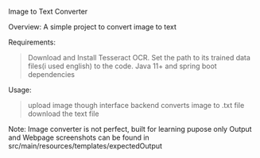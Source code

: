 Image to Text Converter

Overview:
A simple project to convert image to text

Requirements:
> Download and Install Tesseract OCR. Set the path to its trained data files(i used english) to the code.
> Java 11+ and spring boot dependencies

Usage:
> upload image though interface
> backend converts image to .txt file
> download the text file

Note: Image converter is not perfect, built for learning pupose only
Output and Webpage screenshots can be found in src/main/resources/templates/expectedOutput
